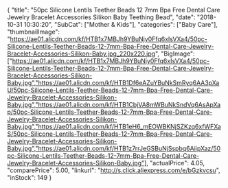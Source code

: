 {
	"title": "50pc Silicone Lentils Teether Beads 12 7mm Bpa Free Dental Care Jewelry Bracelet Accessories Silikon Baby Teething Bead",
	"date": "2018-10-31 10:30:20",
	"SubCat": ["Mother & Kids"],
	"categories": ["Baby Care"],
	"thumbnailImage": "https://ae01.alicdn.com/kf/HTB1x7MBJh9YBuNjy0Ffq6xIsVXa4/50pc-Silicone-Lentils-Teether-Beads-12-7mm-Bpa-Free-Dental-Care-Jewelry-Bracelet-Accessories-Silikon-Baby.jpg_220x220.jpg",
	"BigImage": ["https://ae01.alicdn.com/kf/HTB1x7MBJh9YBuNjy0Ffq6xIsVXa4/50pc-Silicone-Lentils-Teether-Beads-12-7mm-Bpa-Free-Dental-Care-Jewelry-Bracelet-Accessories-Silikon-Baby.jpg","https://ae01.alicdn.com/kf/HTB1Df6eAZuYBuNkSmRyq6AA3pXaU/50pc-Silicone-Lentils-Teether-Beads-12-7mm-Bpa-Free-Dental-Care-Jewelry-Bracelet-Accessories-Silikon-Baby.jpg","https://ae01.alicdn.com/kf/HTB1CbjVA8mWBuNkSndVq6AsApXap/50pc-Silicone-Lentils-Teether-Beads-12-7mm-Bpa-Free-Dental-Care-Jewelry-Bracelet-Accessories-Silikon-Baby.jpg","https://ae01.alicdn.com/kf/HTB1eH6_mEOWBKNjSZKzq6xfWFXaS/50pc-Silicone-Lentils-Teether-Beads-12-7mm-Bpa-Free-Dental-Care-Jewelry-Bracelet-Accessories-Silikon-Baby.jpg","https://ae01.alicdn.com/kf/HTB1z7rrJeGSBuNjSspbq6AiipXaz/50pc-Silicone-Lentils-Teether-Beads-12-7mm-Bpa-Free-Dental-Care-Jewelry-Bracelet-Accessories-Silikon-Baby.jpg"],
	"actualPrice": 4.05,
	"comparePrice": 5.00,
	"linkurl": "http://s.click.aliexpress.com/e/bGzkvcsu",
	"inStock": 149
}
